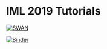 # IML 2019 Tutorials

[![SWAN](http://swanserver.web.cern.ch/swanserver/images/badge_swan_white_150.png)](https://cern.ch/swanserver/cgi-bin/go?projurl=https://github.com/3pia/iml2019.git)

[![Binder](https://mybinder.org/badge_logo.svg)](https://mybinder.org/v2/gh/3pia/iml2019/master)
